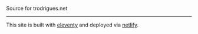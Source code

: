 Source for trodrigues.net

---

This site is built with [eleventy](https://www.11ty.io/) and deployed via [netlify](https://netlify.com).